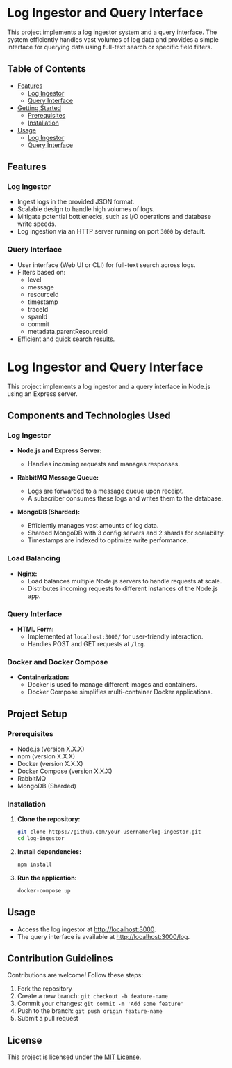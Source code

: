 # Log Ingestor and Query Interface

This project implements a log ingestor system and a query interface. The system efficiently handles vast volumes of log data and provides a simple interface for querying data using full-text search or specific field filters.

## Table of Contents

- [Features](#features)
  - [Log Ingestor](#log-ingestor)
  - [Query Interface](#query-interface)
- [Getting Started](#getting-started)
  - [Prerequisites](#prerequisites)
  - [Installation](#installation)
- [Usage](#usage)
  - [Log Ingestor](#log-ingestor-usage)
  - [Query Interface](#query-interface-usage)

## Features

### Log Ingestor

- Ingest logs in the provided JSON format.
- Scalable design to handle high volumes of logs.
- Mitigate potential bottlenecks, such as I/O operations and database write speeds.
- Log ingestion via an HTTP server running on port `3000` by default.

### Query Interface

- User interface (Web UI or CLI) for full-text search across logs.
- Filters based on:
  - level
  - message
  - resourceId
  - timestamp
  - traceId
  - spanId
  - commit
  - metadata.parentResourceId
- Efficient and quick search results.

# Log Ingestor and Query Interface

This project implements a log ingestor and a query interface in Node.js using an Express server.

## Components and Technologies Used

### Log Ingestor

- **Node.js and Express Server:**
  - Handles incoming requests and manages responses.
  
- **RabbitMQ Message Queue:**
  - Logs are forwarded to a message queue upon receipt.
  - A subscriber consumes these logs and writes them to the database.

- **MongoDB (Sharded):**
  - Efficiently manages vast amounts of log data.
  - Sharded MongoDB with 3 config servers and 2 shards for scalability.
  - Timestamps are indexed to optimize write performance.

### Load Balancing

- **Nginx:**
  - Load balances multiple Node.js servers to handle requests at scale.
  - Distributes incoming requests to different instances of the Node.js app.

### Query Interface

- **HTML Form:**
  - Implemented at `localhost:3000/` for user-friendly interaction.
  - Handles POST and GET requests at `/log`.

### Docker and Docker Compose

- **Containerization:**
  - Docker is used to manage different images and containers.
  - Docker Compose simplifies multi-container Docker applications.

## Project Setup

### Prerequisites

- Node.js (version X.X.X)
- npm (version X.X.X)
- Docker (version X.X.X)
- Docker Compose (version X.X.X)
- RabbitMQ
- MongoDB (Sharded)

### Installation

1. **Clone the repository:**
    ```bash
    git clone https://github.com/your-username/log-ingestor.git
    cd log-ingestor
    ```

2. **Install dependencies:**
    ```bash
    npm install
    ```

3. **Run the application:**
    ```bash
    docker-compose up
    ```

## Usage

- Access the log ingestor at [http://localhost:3000](http://localhost:3000).
- The query interface is available at [http://localhost:3000/log](http://localhost:3000/log).

## Contribution Guidelines

Contributions are welcome! Follow these steps:

1. Fork the repository
2. Create a new branch: `git checkout -b feature-name`
3. Commit your changes: `git commit -m 'Add some feature'`
4. Push to the branch: `git push origin feature-name`
5. Submit a pull request

## License

This project is licensed under the [MIT License](LICENSE).


